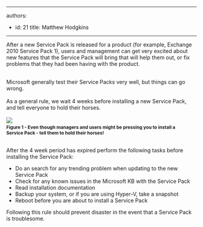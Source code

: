 

---
authors:
  - id: 21
    title: Matthew Hodgkins
---




<span class='intro'> After a new Service Pack is released for a product (for example, Exchange 2010 Service Pack 1), users and management can get very excited about new features that the Service Pack will bring that will help them out, or fix problems that they had been having with the product.
<div><br>
</div>
<div>
<div>Microsoft generally test their Service Packs very well, but things can go wrong.</div>
<div><br>
</div>
<div>As a general rule, we wait 4 weeks before installing a new Service Pack, and tell everyone to hold their horses.</div>
</div>
 </span>


  <div>
<br>
</div>
<div>
<div>
<div><span><img src="/PublishingImages/holdyourhorses.jpg" /></span><br>
</div>
<div><span class="ms-rtecustom-figurenormal" style="margin-top&#58;3px;margin-right&#58;10px;margin-bottom&#58;10px;margin-left&#58;0px;display&#58;block;font-weight&#58;bold;font-size&#58;12px;padding-top&#58;0px;padding-right&#58;0px;padding-bottom&#58;3px;padding-left&#58;0px;">Figure 1 - Even though managers and users might be pressing you to install a Service Pack - tell them to hold their horses!</span></div>
<div>
<div><br>
</div>
<div>After the 4 week period has expired perform the following tasks before installing the Service Pack&#58;</div>
</div>
</div>
<div>
<ul>
    <li>Do an search for any trending problem when updating to the new Service Pack&#160;</li>
    <li>Check for any known issues in the Microsoft KB with the Service Pack</li>
    <li>Read installation documentation</li>
    <li>Backup your system, or if you are using Hyper-V, take a snapshot</li>
    <li>Reboot before you are about to install a Service Pack</li>
</ul>
<div>Following this rule should prevent disaster in the event that a Service Pack is troublesome.</div>
</div>
</div>



